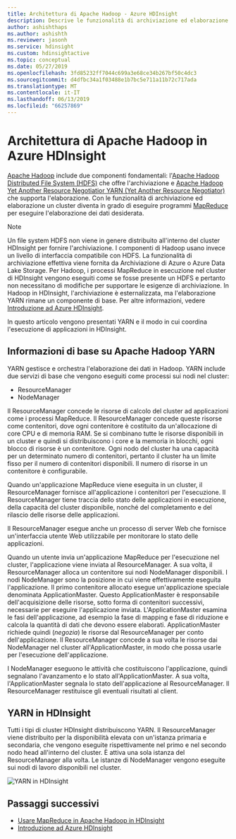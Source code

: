 ```yaml
---
title: Architettura di Apache Hadoop - Azure HDInsight
description: Descrive le funzionalità di archiviazione ed elaborazione di Apache Hadoop nei cluster HDInsight.
author: ashishthaps
ms.author: ashishth
ms.reviewer: jasonh
ms.service: hdinsight
ms.custom: hdinsightactive
ms.topic: conceptual
ms.date: 05/27/2019
ms.openlocfilehash: 3fd85232ff7044c699a3e68ce34b267bf50c4dc3
ms.sourcegitcommit: d4dfbc34a1f03488e1b7bc5e711a11b72c717ada
ms.translationtype: MT
ms.contentlocale: it-IT
ms.lasthandoff: 06/13/2019
ms.locfileid: "66257869"
---
```

# <a name="apache-hadoop-architecture-in-hdinsight"></a>Architettura di Apache Hadoop in Azure HDInsight

[Apache Hadoop](https://hadoop.apache.org/) include due componenti fondamentali: l'[Apache Hadoop Distributed File System (HDFS)](https://hadoop.apache.org/docs/current/hadoop-project-dist/hadoop-hdfs/HdfsUserGuide.html) che offre l'archiviazione e [Apache Hadoop Yet Another Resource Negotiatior YARN (Yet Another Resource Negotiator)](https://hadoop.apache.org/docs/current/hadoop-yarn/hadoop-yarn-site/YARN.html) che supporta l'elaborazione. Con le funzionalità di archiviazione ed elaborazione un cluster diventa in grado di eseguire programmi [MapReduce](https://hadoop.apache.org/docs/current/hadoop-mapreduce-client/hadoop-mapreduce-client-core/MapReduceTutorial.html) per eseguire l'elaborazione dei dati desiderata.

> [!NOTE]  
> Un file system HDFS non viene in genere distribuito all'interno del cluster HDInsight per fornire l'archiviazione. I componenti di Hadoop usano invece un livello di interfaccia compatibile con HDFS. La funzionalità di archiviazione effettiva viene fornita da Archiviazione di Azure o Azure Data Lake Storage. Per Hadoop, i processi MapReduce in esecuzione nel cluster di HDInsight vengono eseguiti come se fosse presente un HDFS e pertanto non necessitano di modifiche per supportare le esigenze di archiviazione. In Hadoop in HDInsight, l'archiviazione è esternalizzata, ma l'elaborazione YARN rimane un componente di base. Per altre informazioni, vedere [Introduzione ad Azure HDInsight](hadoop/apache-hadoop-introduction.md).

In questo articolo vengono presentati YARN e il modo in cui coordina l'esecuzione di applicazioni in HDInsight.

## <a name="apache-hadoop-yarn-basics"></a>Informazioni di base su Apache Hadoop YARN 

YARN gestisce e orchestra l'elaborazione dei dati in Hadoop. YARN include due servizi di base che vengono eseguiti come processi sui nodi nel cluster: 

* ResourceManager 
* NodeManager

Il ResourceManager concede le risorse di calcolo del cluster ad applicazioni come i processi MapReduce. Il ResourceManager concede queste risorse come contenitori, dove ogni contenitore è costituito da un'allocazione di core CPU e di memoria RAM. Se si combinano tutte le risorse disponibili in un cluster e quindi si distribuiscono i core e la memoria in blocchi, ogni blocco di risorse è un contenitore. Ogni nodo del cluster ha una capacità per un determinato numero di contenitori, pertanto il cluster ha un limite fisso per il numero di contenitori disponibili. Il numero di risorse in un contenitore è configurabile. 

Quando un'applicazione MapReduce viene eseguita in un cluster, il ResourceManager fornisce all'applicazione i contenitori per l'esecuzione. Il ResourceManager tiene traccia dello stato delle applicazioni in esecuzione, della capacità del cluster disponibile, nonché del completamento e del rilascio delle risorse delle applicazioni. 

Il ResourceManager esegue anche un processo di server Web che fornisce un'interfaccia utente Web utilizzabile per monitorare lo stato delle applicazioni.

Quando un utente invia un'applicazione MapReduce per l'esecuzione nel cluster, l'applicazione viene inviata al ResourceManager. A sua volta, il ResourceManager alloca un contenitore sui nodi NodeManager disponibili. I nodi NodeManager sono la posizione in cui viene effettivamente eseguita l'applicazione. Il primo contenitore allocato esegue un'applicazione speciale denominata ApplicationMaster. Questo ApplicationMaster è responsabile dell'acquisizione delle risorse, sotto forma di contenitori successivi, necessarie per eseguire l'applicazione inviata. L'ApplicationMaster esamina le fasi dell'applicazione, ad esempio la fase di mapping e fase di riduzione e calcola la quantità di dati che devono essere elaborati. ApplicationMaster richiede quindi (*negozia*) le risorse dal ResourceManager per conto dell'applicazione. Il ResourceManager concede a sua volta le risorse dai NodeManager nel cluster all'ApplicationMaster, in modo che possa usarle per l'esecuzione dell'applicazione. 

I NodeManager eseguono le attività che costituiscono l'applicazione, quindi segnalano l'avanzamento e lo stato all'ApplicationMaster. A sua volta, l'ApplicationMaster segnala lo stato dell'applicazione al ResourceManager. Il ResourceManager restituisce gli eventuali risultati al client.

## <a name="yarn-on-hdinsight"></a>YARN in HDInsight

Tutti i tipi di cluster HDInsight distribuiscono YARN. Il ResourceManager viene distribuito per la disponibilità elevata con un'istanza primaria e secondaria, che vengono eseguite rispettivamente nel primo e nel secondo nodo head all'interno del cluster. È attiva una sola istanza del ResourceManager alla volta. Le istanze di NodeManager vengono eseguite sui nodi di lavoro disponibili nel cluster.

![YARN in HDInsight](./media/hdinsight-hadoop-architecture/yarn-on-hdinsight.png)

## <a name="next-steps"></a>Passaggi successivi

* [Usare MapReduce in Apache Hadoop in HDInsight](hadoop/hdinsight-use-mapreduce.md)
* [Introduzione ad Azure HDInsight](hadoop/apache-hadoop-introduction.md)
